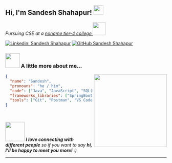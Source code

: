 <h2> Hi, I'm Sandesh Shahapur! <img src="https://media.giphy.com/media/v1.Y2lkPTc5MGI3NjExM3M4NzV6NWN0ZjI4cmd3cnB1eHMxOWI5aHlhM2g1b2txZW1tdW9sZiZlcD12MV9pbnRlcm5hbF9naWZfYnlfaWQmY3Q9cw/eFFVsTZj5QWaBGWrUb/giphy.gif" width="30"></h2>

<p><em>Pursuing CSE at a <a href="http://www.rnsit.ac.in">noname tier-4 college </a><img src="https://media.giphy.com/media/ixN1f5UlViepnCjHkn/giphy.gif" width="40">
</em></p>

[![Linkedin: Sandesh Shahapur](https://img.shields.io/badge/-sandeshshahapur-blue?style=flat-square&logo=Linkedin&logoColor=white&link=https://www.linkedin.com/in/sandeshshahapur/)](https://www.linkedin.com/in/sandeshshahapur/)
[![GitHub Sandesh Shahapur](https://img.shields.io/github/followers/sandeshShahapur?label=follow&style=social)](https://github.com/sandeshShahapur)



### <img src="https://media.giphy.com/media/v1.Y2lkPTc5MGI3NjExb3JscHI4cWJ4Z21qMDMzMTk5eWZoa2NpaTJnNXhwYzkxOTY1d2J0bCZlcD12MV9pbnRlcm5hbF9naWZfYnlfaWQmY3Q9Zw/YtjHeLuD33aS4aIK2I/giphy.gif" width="45" style="margin-bottom: 0;"> A little more about me...
<img align='right' src="https://media.giphy.com/media/v1.Y2lkPTc5MGI3NjExaHBycXJibHlyYjlkbXNvcTRydjU3OTNvbm9oN3ZwZmJydmR4ZmMyaSZlcD12MV9pbnRlcm5hbF9naWZfYnlfaWQmY3Q9Zw/ZJlITzwzQAw8vEzZhG/giphy.gif" width="227">

```json
{
  "name": "Sandesh",
  "pronouns": "he / him",
  "code": ["Java", "JavaScript", "SQL(Postgres)", "Redis", "Python"],
  "frameworks_libraries": ["SpringBoot", "Express.js", "React.js", "SpringBoot", "Tailwind/Bootstrap"],
  "tools": ["Git", "Postman", "VS Code", "IntelliJ", "Maven"]
}
```
<!-- ![](https://leetcard.jacoblin.cool/sandeshShahapur?ext=heatmap) -->

<br />

<img src="https://media.giphy.com/media/LnQjpWaON8nhr21vNW/giphy.gif" width="60"> <em> <b> I love connecting with different people</b> so if you want to say <b>hi, I'll be happy to meet you more!</b> :)</em>


---
